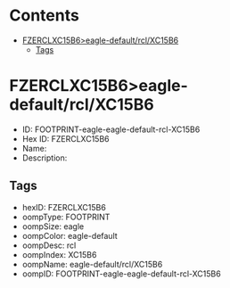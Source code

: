 



Contents
========

* [FZERCLXC15B6>eagle-default/rcl/XC15B6](#fzerclxc15b6eagle-defaultrclxc15b6)
	* [Tags](#tags)

# FZERCLXC15B6>eagle-default/rcl/XC15B6

- ID: FOOTPRINT-eagle-eagle-default-rcl-XC15B6
- Hex ID: FZERCLXC15B6
- Name: 
- Description: 

## Tags

- hexID: FZERCLXC15B6
- oompType: FOOTPRINT
- oompSize: eagle
- oompColor: eagle-default
- oompDesc: rcl
- oompIndex: XC15B6
- oompName: eagle-default/rcl/XC15B6
- oompID: FOOTPRINT-eagle-eagle-default-rcl-XC15B6
